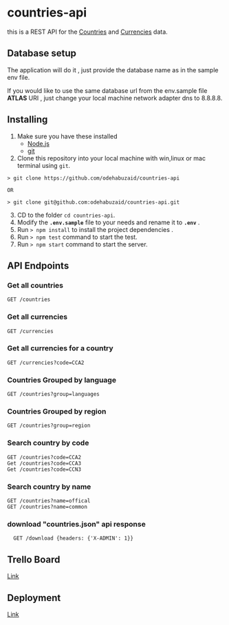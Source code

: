 # countries-api

 this is a REST API for the [Countries](https://en.wikipedia.org/wiki/ISO_3166-1_alpha-2) and [Currencies](https://en.wikipedia.org/wiki/ISO_4217) data.

## Database setup

The application will do it , just provide the database name as in the sample env file.

If you would like to use the same database url from the env.sample file __ATLAS__ URI , just change your local machine network adapter dns to 8.8.8.8.




## Installing

1. Make sure you have these installed
    - [Node.js](http://nodejs.org/)
    - [git](http://git-scm.com/)
2. Clone this repository into your local machine with win,linux or mac terminal using `git`.

```git
> git clone https://github.com/odehabuzaid/countries-api

OR

> git clone git@github.com:odehabuzaid/countries-api.git
```

3. CD to the folder `cd countries-api`.
4. Modify the __`.env.sample`__ file to your needs and rename it to __`.env`__ .
5. Run `> npm install` to install the project dependencies .
6. Run `> npm test` command to start the test.
7. Run `> npm start` command to start the server.


## API Endpoints

### Get all countries

    GET /countries

### Get all currencies

    GET /currencies

### Get all currencies for a country
    
    GET /currencies?code=CCA2

### Countries Grouped by language
    
    GET /countries?group=languages

### Countries Grouped by region

    GET /countries?group=region

### Search country by code

    GET /countries?code=CCA2
    Get /countries?code=CCA3
    Get /countries?code=CCN3

### Search country by name

    GET /countries?name=offical
    GET /countries?name=common


### download "countries.json" api response
  
      GET /download {headers: {'X-ADMIN': 1}}


## Trello Board

[Link](https://trello.com/b/jcP9sbeZ/nadtask)

## Deployment
[Link](https://countries-task.herokuapp.com/)
